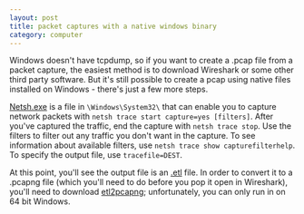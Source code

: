 ```yaml
---
layout: post
title: packet captures with a native windows binary
category: computer
---
```

Windows doesn't have tcpdump, so if you want to create a .pcap file from a packet capture, the easiest method is to download Wireshark or some other third party software. But it's still possible to create a pcap using native files installed on Windows - there's just a few more steps.

[Netsh.exe](https://learn.microsoft.com/en-us/windows-server/networking/technologies/netsh/netsh-contexts) is a file in `\Windows\System32\` that can enable you to capture network packets with `netsh trace start capture=yes [filters]`. After you've captured the traffic, end the capture with `netsh trace stop`. Use the filters to filter out any traffic you don't want in the capture. To see information about available filters, use `netsh trace show capturefilterhelp`. To specify the output file, use `tracefile=DEST`.

At this point, you'll see the output file is an [.etl](https://learn.microsoft.com/en-us/windows-hardware/drivers/devtest/trace-log) file. In order to convert it to a .pcapng file (which you'll need to do before you pop it open in Wireshark), you'll need to download [etl2pcapng](https://github.com/microsoft/etl2pcapng/); unfortunately, you can only run in on 64 bit Windows.
